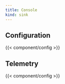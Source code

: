 ```yaml
---
title: Console
kind: sink
---
```


## Configuration

{{< component/config >}}

## Telemetry

{{< component/config >}}
